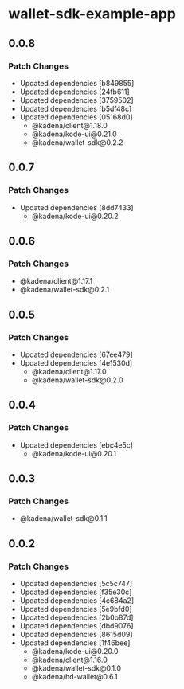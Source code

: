 # wallet-sdk-example-app

## 0.0.8

### Patch Changes

- Updated dependencies \[b849855]
- Updated dependencies \[24fb611]
- Updated dependencies \[3759502]
- Updated dependencies \[b5df48c]
- Updated dependencies \[05168d0]
  - @kadena/client\@1.18.0
  - @kadena/kode-ui\@0.21.0
  - @kadena/wallet-sdk\@0.2.2

## 0.0.7

### Patch Changes

- Updated dependencies \[8dd7433]
  - @kadena/kode-ui\@0.20.2

## 0.0.6

### Patch Changes

- @kadena/client\@1.17.1
- @kadena/wallet-sdk\@0.2.1

## 0.0.5

### Patch Changes

- Updated dependencies \[67ee479]
- Updated dependencies \[4e1530d]
  - @kadena/client\@1.17.0
  - @kadena/wallet-sdk\@0.2.0

## 0.0.4

### Patch Changes

- Updated dependencies \[ebc4e5c]
  - @kadena/kode-ui\@0.20.1

## 0.0.3

### Patch Changes

- @kadena/wallet-sdk\@0.1.1

## 0.0.2

### Patch Changes

- Updated dependencies \[5c5c747]
- Updated dependencies \[f35e30c]
- Updated dependencies \[4c684a2]
- Updated dependencies \[5e9bfd0]
- Updated dependencies \[2b0b87d]
- Updated dependencies \[dbd9076]
- Updated dependencies \[8615d09]
- Updated dependencies \[1f46bee]
  - @kadena/kode-ui\@0.20.0
  - @kadena/client\@1.16.0
  - @kadena/wallet-sdk\@0.1.0
  - @kadena/hd-wallet\@0.6.1
